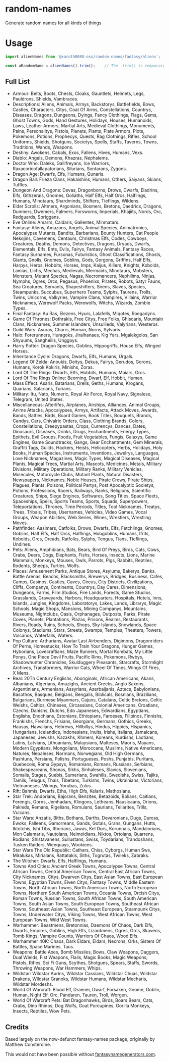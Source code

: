 # random-names
Generate random names for all kinds of things

# Usage
```javascript
import alienNames from '@xaroth8088-oss/random-names/fantasy/aliens';

const aRandomName = alienNames().trim();    // The .trim() is temporary until I finish output cleanup efforts
```

## Full List

* Armour:
Belts, Boots, Chests, Cloaks, Gauntlets, Helmets, Legs, Pauldrons, Shields, Vambraces.
* Descriptions:
Aliens, Animals, Armys, Backstorys, Battlefields, Bows, Castles, Characters, Citys, Coat Of Arms, Constellations, Countrys, Diseases, Dragons, Dungeons, Dyings, Fancy Clothings, Flags, Gems, Ghost Towns, Gods, Hand Gestures, Holidays, Houses, Humanoids, Laws, Leather Armors, Martial Arts, Medieval Clothings, Monuments, Pains, Personalitys, Pistols, Planets, Plants, Plate Armors, Plots, Pokemons, Potions, Prophecys, Quests, Rag Clothings, Rifles, School Uniforms, Shields, Shotguns, Societys, Spells, Staffs, Taverns, Towns, Traditions, Wands, Weapons.
* Destiny:
Awokens, Cabals, Exos, Fallens, Hives, Humans, Vexs.
* Diablo:
Angels, Demons, Khazras, Nephalems.
* Doctor Who:
Daleks, Gallifreyans, Ice Warriors, Raxacoricofallapatorians, Silurians, Sontarans, Zygons.
* Dragon Age:
Dwarfs, Elfs, Humans, Qunaris.
* Dragon Ball:
Frieza Clans, Hakaishins, Humans, Others, Saiyans, Skians, Tuffles.
* Dungeon And Dragons:
Devas, Dragonborns, Drows, Dwarfs, Eladrins, Elfs, Githzerais, Gnomes, Goliaths, Half Elfs, Half Orcs, Halflings, Humans, Minotaurs, Shardminds, Shifters, Tieflings, Wildens.
* Elder Scrolls:
Altmers, Argonians, Bosmers, Bretons, Daedrics, Dragons, Dunmers, Dwemers, Falmers, Forsworns, Imperials, Khajiits, Nords, Orc, Redguards, Spriggans.
* Eve Online:
Amarrs, Caldaris, Gallentes, Minmatars.
* Fantasy:
Aliens, Amazons, Angels, Animal Species, Animatronics, Apocalypse Mutants, Bandits, Barbarians, Bounty Hunters, Cat People Nekojins, Cavemens, Centaurs, Christmas Elfs, Codes, Cowboys, Creatures, Deaths, Demons, Detectives, Dragons, Dryads, Dwarfs, Elementals, Elfs, Ents, Evils, Fairys, Fantasy Animals, Fantasy Races, Fantasy Surnames, Fursonas, Futuristics, Ghost Classifications, Ghosts, Giants, Gnolls, Gnomes, Goblins, Gods, Gorgons, Griffins, Half Elfs, Harpys, Heros, Hobbits, Horses, Imps, Kaijus, Killers, Knights, Kobolds, Lamias, Lichs, Mechas, Medievals, Mermaids, Minotaurs, Mobsters, Monsters, Mutant Species, Nagas, Necromancers, Nephilims, Ninjas, Nymphs, Ogres, Orcs, Pegasus, Phoenixs, Pirates, Robots, Satyr Fauns, Sea Creatures, Servants, Shapeshifters, Sirens, Slaves, Species, Steampunks, Succubus, Superhero Teams, Sylphs, Taurens, Trolls, Twins, Unicorns, Valkyries, Vampire Clans, Vampires, Villains, Warrior Nicknames, Werewolf Packs, Werewolfs, Witchs, Wizards, Zombie Types.
* Final Fantasy:
Au Ras, Elezens, Hyurs, Lalafells, Miqotes, Roegadyns.
* Game Of Thrones:
Dothrakis, Free Citys, Free Folks, Ghiscaris, Mountain Clans, Nicknames, Summer Islanders, Unsullieds, Valyrians, Westeros.
* Guild Wars:
Asuras, Charrs, Human, Norns, Sylvaris.
* Halo:
Forerunners, Huragoks, Jiralhanaes, Kig Yars, Mgalekgolos, San Shyuums, Sangheilis, Unggoys.
* Harry Potter:
Dragon Species, Goblins, Hippogriffs, House Elfs, Winged Horses.
* Inheritance Cycle:
Dragons, Dwarfs, Elfs, Humans, Urgals.
* Legend Of Zelda:
Anoukis, Deitys, Dekus, Fairys, Gerudos, Gorons, Humans, Korok Kokiris, Minishs, Zoras.
* Lord Of The Rings:
Dwarfs, Elfs, Hobbits, Humans, Maiars, Orcs.
* Lord Of The Rings Online:
Beorning, Dwarf, Elf, Hobbit, Human.
* Mass Effect:
Asaris, Batarians, Drells, Geths, Humans, Krogans, Quarians, Salarians, Turians.
* Military:
Itu, Nato, Numeric, Royal Air Force, Royal Navy, Signalese, Telegram, United States.
* Miscellaneous:
Afterlifes, Airplanes, Airships, Alliances, Animal Groups, Anime Attacks, Apocalypses, Armys, Artifacts, Attack Moves, Awards, Bands, Battles, Birds, Board Games, Book Titles, Bouquets, Brands, Candys, Cars, Chivalric Orders, Class, Clothing Brands, Colors, Constellations, Creepypastas, Crops, Currencys, Dances, Dates, Dinosaurs, Diseases, Drinks, Drugs, Enchantments, Energy Types, Epithets, Evil Groups, Foods, Fruit Vegetables, Fungis, Galaxys, Game Engines, Game Soundtracks, Gangs, Gear Enchantments, Gem Minerals, Graffiti Tags, Guilds, Hackers, Heists, Helicopters, Herbs, Holidays, Holy Books, Human Species, Instruments, Inventions, Jewelrys, Languages, Love Nicknames, Magazines, Magic Types, Magical Diseases, Magical Plants, Magical Trees, Martial Arts, Mascots, Medicines, Metals, Military Divisions, Military Operations, Military Ranks, Military Vehicles, Molecules, Motorcycle Clubs, Mutant Plants, Natural Disasters, Newspapers, Nicknames, Noble Houses, Pirate Crews, Pirate Ships, Plagues, Plants, Poisons, Political Partys, Post Apocalyptic Societys, Potions, Professions, Racers, Railways, Ranks, Religions, Scientific Creatures, Ships, Siege Engines, Softwares, Song Titles, Space Fleets, Spaceships, Spells, Sports Teams, Sports, Squads, Superpowers, Teleportations, Thrones, Time Periods, Titles, Tool Nicknames, Treatys, Trees, Tribals, Tribes, Usernames, Vehicles, Video Games, Vocal Groups, Weapon Abilities, Web Series, Wines, Wrestlers, Wrestling Moves.
* Pathfinder:
Aasimars, Catfolks, Drows, Dwarfs, Elfs, Fetchlings, Gnomes, Goblins, Half Elfs, Half Orcs, Halflings, Hobgoblins, Humans, Ifrits, Kobolds, Orcs, Oreads, Ratfolks, Sylphs, Tengus, Tians, Tieflings, Undines.
* Pets:
Aliens, Amphibians, Bats, Bears, Bird Of Preys, Birds, Cats, Cows, Crabs, Deers, Dogs, Elephants, Fishs, Horses, Insects, Lions, Marine Mammals, Monkeys, Mouses, Owls, Parrots, Pigs, Rabbits, Reptiles, Rodents, Sheeps, Turtles, Wolfs.
* Places:
Amusement Parks, Antique Stores, Asylums, Bakerys, Banks, Battle Arenas, Beachs, Blacksmiths, Brewerys, Bridges, Business, Cafes, Camps, Casinos, Castles, Caves, Circus, City Districts, Civilizations, Cliffs, Companys, Continents, Countrys, Day Cares, Dimensions, Dungeons, Farms, Film Studios, Fire Lands, Forests, Game Studios, Grasslands, Graveyards, Harbors, Headquarters, Hospitals, Hotels, Inns, Islands, Jungles, Kingdoms, Laboratorys, Lakes, Lands, Librarys, Magic Schools, Magic Shops, Mansions, Mining Companys, Mountains, Museums, Nightclubs, Oasis, Orphanages, Outposts, Parks, Pirate Coves, Planets, Plantations, Plazas, Prisons, Realms, Restaurants, Rivers, Roads, Ruins, Schools, Shops, Sky Islands, Snowlands, Space Colonys, Stadiums, Stars, Streets, Swamps, Temples, Theaters, Towers, Volcanos, Waterfalls, Waters.
* Pop Culture:
Arthurians, Avatar Last Airbenders, Digimons, Dragonriders Of Perns, Homestucks, How To Train Your Dragons, Hunger Games, Hyborians, Lovecraftians, Maze Runners, Mortal Kombats, My Little Ponys, One Piece Devil Fruits, Pacific Rims, Pokemons, Rwbys, Shadowhunter Chronicles, Skulduggery Pleasants, Starcrafts, Stormlight Archives, Transformers, Warrior Cats, Wheel Of Times, Wings Of Fires, X Mens.
* Real:
20Th Century Englishs, Aboriginals, African Americans, Akans, Albanians, Algerians, Amazighs, Ancient Greeks, Anglo Saxons, Argentinians, Armenians, Assyrians, Azerbaijanis, Aztecs, Babylonians, Basothos, Basques, Belgians, Bengalis, Biblicals, Bosnians, Brazilians, Bulgarians, Burmese Myanmars, Cajuns, Catalans, Celtic Bretons, Celtic Welshs, Celtics, Chineses, Circassians, Colonial Americans, Croatians, Czechs, Danishs, Dutchs, Edo Japaneses, Edwardians, Egyptians, Englishs, Enochians, Estonians, Ethiopians, Faroeses, Filipinos, Finnishs, Frankishs, Frenchs, Frisians, Georgians, Germans, Gothics, Greeks, Hausas, Hawaiians, Hebrews, Hillbillys, Hindus, Hippies, Hispanics, Hungarians, Icelandics, Indonesians, Inuits, Irishs, Italians, Jamaicans, Japaneses, Jewishs, Kazakhs, Khmers, Koreans, Kurdishs, Laotians, Latins, Latvians, Lithuanians, Malaysians, Malteses, Maoris, Mayans, Modern Egyptians, Mongolians, Moroccans, Muslims, Native Americans, Natures, Nepaleses, Normans, Norwegians, Old High Germans, Pashtuns, Persians, Polishs, Portugueses, Poshs, Punjabis, Puritans, Quebecois, Roma Gypsys, Romanians, Romans, Russians, Serbians, Shakespeareans, Shonas, Sikhs, Sinhaleses, Slavics, Slovenians, Somalis, Stages, Suebis, Sumerians, Swahilis, Swedishs, Swiss, Tajiks, Tamils, Telugus, Thais, Tibetans, Turkishs, Twins, Ukrainians, Victorians, Vietnameses, Vikings, Yorubas, Zulus.
* Rift:
Bahmis, Dwarfs, Eths, High Elfs, Kelaris, Mathosians.
* Star Trek:
Andorians, Bajorans, Benzites, Betazoids, Bolians, Caitians, Ferengis, Gorns, Jemhadars, Klingons, Letheans, Nausicaans, Orions, Pakleds, Remans, Rigelians, Romulans, Saurians, Tellarites, Trills, Vulcans.
* Star Wars:
Anzatis, Biths, Bothans, Darths, Devaronians, Dugs, Duross, Ewoks, Falleens, Gamorreans, Gands, Gotals, Grans, Gungans, Hutts, Iktotchis, Ishi Tibs, Ithorians, Jawas, Kel Dors, Korunnais, Mandalorians, Mon Calamaris, Nautolans, Neimoidians, Niktos, Ortolans, Quarrens, Rodians, Shistavanens, Sullustans, Swiss, Toydarians, Trandoshans, Tusken Raiders, Weequays, Wookiees.
* Star Wars The Old Republic:
Cathars, Chiss, Cyborgs, Human Sws, Miralukas, Mirialans, Rattatakis, Siths, Togrutas, Twileks, Zabraks.
* The Witcher:
Dwarfs, Elfs, Halflings, Humans.
* Towns And Cities:
Ancient Greek Towns, Apocalypse Towns, Central African Towns, Central American Towns, Central East African Towns, City Nicknames, Citys, Dwarven Citys, East Asian Towns, East European Towns, Egyptian Towns, Elven Citys, Fantasy Towns, Middle Eastern Towns, North African Towns, North American Towns, North European Towns, Northern South American Towns, Oceania Towns, Orcish Citys, Roman Towns, Russian Towns, South African Towns, South American Towns, South Asian Towns, South European Towns, Southeast African Towns, Southeast Asian Towns, Southeast European, Steampunk Citys, Towns, Underwater Citys, Viking Towns, West African Towns, West European Towns, Wild West Towns.
* Warhammer:
Beastmens, Bretonnias, Daemons Of Chaos, Dark Elfs, Dwarfs, Empires, Goblins, High Elfs, Lizardmens, Ogres, Orcs, Skavens, Tomb Kings, Vampire Counts, Warriors Of Chaos, Wood Elfs.
* Warhammer 40K:
Chaos, Dark Eldars, Eldars, Necrons, Orks, Sisters Of Battles, Space Marines, Taus.
* Weapons:
Battle Axes, Bomb Missiles, Bows, Claw Weapons, Daggers, Dual Wields, Fist Weapons, Flails, Magic Books, Magic Weapons, Pistols, Rifles, Sci Fi Guns, Scythes, Shotguns, Spears, Staffs, Swords, Throwing Weapons, War Hammers, Whips.
* Wildstar:
Wildstar Aurins, Wildstar Cassians, Wildstar Chuas, Wildstar Drakens, Wildstar Granoks, Wildstar Humans, Wildstar Mecharis, Wildstar Mordeshs.
* World Of Warcraft:
Blood Elf, Draenei, Dwarf, Forsaken, Gnome, Goblin, Human, Night Elf, Orc, Pandaren, Tauren, Troll, Worgen.
* World Of Warcraft Pets:
Bat Dragonhawks, Birds, Boars Bears, Cats, Crabs, Dino Rhinos, Dog Wolfs, Goat Porcupines, Gorilla Monkeys, Insects, Reptiles, Wow Pets.

## Credits
Based largely on the now-defunct fantasy-names package, originally by Matthew Consterdine.

This would not have been possible without [fantasynamegenerators.com](http://fantasynamegenerators.com).
